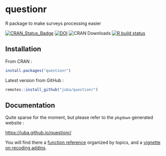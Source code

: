 # questionr

R package to make surveys processing easier

[![CRAN_Status_Badge](https://www.r-pkg.org/badges/version-ago/questionr)](https://cran.r-project.org/package=questionr)
[![DOI](https://zenodo.org/badge/8097494.svg)](https://zenodo.org/badge/latestdoi/8097494)
![CRAN Downloads](https://cranlogs.r-pkg.org/badges/last-month/questionr)
[![R build status](https://github.com/juba/questionr/workflows/R-CMD-check/badge.svg)](https://github.com/juba/questionr/actions?query=workflow%3AR-CMD-check)

## Installation

From CRAN :

```r
install.packages("questionr")
```

Latest version from GitHub :

```r
remotes::install_github("juba/questionr")
```

## Documentation

Quite sparse for the moment, but please refer to the `pkgdown` generated website :

<https://juba.github.io/questionr/>

You will find there a [function reference](https://juba.github.io/questionr/reference/index.html) organized by topics, and a [vignette on recoding addins](https://juba.github.io/questionr/articles/recoding_addins.html).
